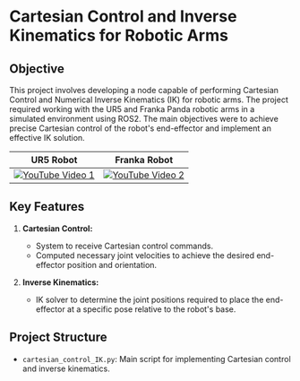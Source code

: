 # Cartesian Control and Inverse Kinematics for Robotic Arms

## Objective
This project involves developing a node capable of performing Cartesian Control and Numerical Inverse Kinematics (IK) for robotic arms. The project required working with the UR5 and Franka Panda robotic arms in a simulated environment using ROS2. The main objectives were to achieve precise Cartesian control of the robot's end-effector and implement an effective IK solution.

| UR5 Robot | Franka Robot |
|---|---|
| [![YouTube Video 1](https://img.youtube.com/vi/pFHAs-Gojnc/0.jpg)](https://www.youtube.com/watch?v=pFHAs-Gojnc) | [![YouTube Video 2](https://img.youtube.com/vi/uELyix2vK3o/0.jpg)](https://www.youtube.com/watch?v=uELyix2vK3o) |

## Key Features

1. **Cartesian Control:**
   - System to receive Cartesian control commands.
   - Computed necessary joint velocities to achieve the desired end-effector position and orientation.

2. **Inverse Kinematics:**
   - IK solver to determine the joint positions required to place the end-effector at a specific pose relative to the robot's base.

## Project Structure
- `cartesian_control_IK.py`: Main script for implementing Cartesian control and inverse kinematics.
